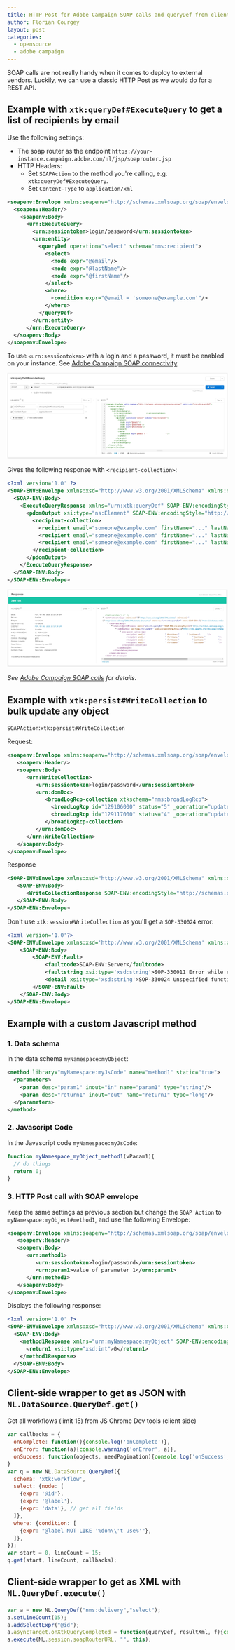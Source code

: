 ```yaml
---
title: HTTP Post for Adobe Campaign SOAP calls and queryDef from client-side
author: Florian Courgey
layout: post
categories:
  - opensource
  - adobe campaign
---
```

SOAP calls are not really handy when it comes to deploy to external vendors. Luckily, we can use a classic HTTP Post as we would do for a REST API.

<!--more-->

## Example with `xtk:queryDef#ExecuteQuery` to get a list of recipients by email

Use the following settings:
- The soap router as the endpoint `https://your-instance.campaign.adobe.com/nl/jsp/soaprouter.jsp` 
- HTTP Headers:
  - Set `SOAPAction` to the method you're calling, e.g. `xtk:queryDef#ExecuteQuery`.
  - Set `Content-Type` to `application/xml`

```xml
<soapenv:Envelope xmlns:soapenv="http://schemas.xmlsoap.org/soap/envelope/" xmlns:urn="urn:xtk:queryDef">
  <soapenv:Header/>
    <soapenv:Body>
      <urn:ExecuteQuery>
      	<urn:sessiontoken>login/password</urn:sessiontoken>
        <urn:entity>
          <queryDef operation="select" schema="nms:recipient">
            <select>
              <node expr="@email"/>
              <node expr="@lastName"/>
              <node expr="@firstName"/>
            </select>
            <where>
              <condition expr="@email = 'someone@example.com'"/>
            </where>
          </queryDef>
        </urn:entity>
      </urn:ExecuteQuery>
  </soapenv:Body>
</soapenv:Envelope>
```

To use `<urn:sessiontoken>` with a login and a password, it must be enabled on your instance. See [Adobe Campaign SOAP connectivity](https://docs.campaign.adobe.com/doc/AC/en/CFG_API_Web_service_calls.html#Connectivity)

![todo](/assets/images/2018/12/adobe-campaign-soap-calls-with-http-post.jpg)

Gives the following response with `<recipient-collection>`:

```xml
<?xml version='1.0' ?>
<SOAP-ENV:Envelope xmlns:xsd="http://www.w3.org/2001/XMLSchema" xmlns:xsi="http://www.w3.org/2001/XMLSchema-instance" xmlns:ns="urn:xtk:queryDef" xmlns:SOAP-ENV="http://schemas.xmlsoap.org/soap/envelope/">
  <SOAP-ENV:Body>
    <ExecuteQueryResponse xmlns="urn:xtk:queryDef" SOAP-ENV:encodingStyle="http://schemas.xmlsoap.org/soap/encoding/">
      <pdomOutput xsi:type="ns:Element" SOAP-ENV:encodingStyle="http://xml.apache.org/xml-soap/literalxml">
        <recipient-collection>
          <recipient email="someone@example.com" firstName="..." lastName="..."/>
          <recipient email="someone@example.com" firstName="..." lastName="..."/>
          <recipient email="someone@example.com" firstName="..." lastName="..."/>
        </recipient-collection>
      </pdomOutput>
    </ExecuteQueryResponse>
  </SOAP-ENV:Body>
</SOAP-ENV:Envelope>
```

![todo](/assets/images/2018/12/adobe-campaign-soap-calls-with-http-post-in-rest-client.jpg)

*See [Adobe Campaign SOAP calls](https://docs.campaign.adobe.com/doc/AC/en/CFG_API_Web_service_calls.html) for details.*

## Example with `xtk:persist#WriteCollection` to bulk update any object
`SOAPAction`:`xtk:persist#WriteCollection`


Request:
```xml
<soapenv:Envelope xmlns:soapenv="http://schemas.xmlsoap.org/soap/envelope/" xmlns:urn="urn:xtk:session">
   <soapenv:Header/>
   <soapenv:Body>
      <urn:WriteCollection>
         <urn:sessiontoken>login/password</urn:sessiontoken>
         <urn:domDoc>
            <broadLogRcp-collection xtkschema="nms:broadLogRcp">
              <broadLogRcp id="129106000" status="5" _operation="update" _key="@id"/>
              <broadLogRcp id="129117000" status="4" _operation="update" _key="@id"/>
            </broadLogRcp-collection>
         </urn:domDoc>
      </urn:WriteCollection>
   </soapenv:Body>
</soapenv:Envelope>
```

Response
```xml
<SOAP-ENV:Envelope xmlns:xsd="http://www.w3.org/2001/XMLSchema" xmlns:xsi="http://www.w3.org/2001/XMLSchema-instance" xmlns:ns="urn:wpp:default" xmlns:SOAP-ENV="http://schemas.xmlsoap.org/soap/envelope/">
   <SOAP-ENV:Body>
      <WriteCollectionResponse SOAP-ENV:encodingStyle="http://schemas.xmlsoap.org/soap/encoding/" xmlns="urn:wpp:default"/>
   </SOAP-ENV:Body>
</SOAP-ENV:Envelope>
```

Don't use `xtk:session#WriteCollection` as you'll get a `SOP-330024` error:

```xml
<?xml version='1.0'?>
<SOAP-ENV:Envelope xmlns:xsd='http://www.w3.org/2001/XMLSchema' xmlns:xsi='http://www.w3.org/2001/XMLSchema-instance' xmlns:SOAP-ENV='http://schemas.xmlsoap.org/soap/envelope/'>
    <SOAP-ENV:Body>
        <SOAP-ENV:Fault>
            <faultcode>SOAP-ENV:Server</faultcode>
            <faultstring xsi:type='xsd:string'>SOP-330011 Error while executing the method 'WriteCollection' of service 'xtk:session'.</faultstring>
            <detail xsi:type='xsd:string'>SOP-330024 Unspecified function library ('library' attribute) for JavaScript SOAP call 'WriteCollection' in schema 'xtk:session'.</detail>
        </SOAP-ENV:Fault>
    </SOAP-ENV:Body>
</SOAP-ENV:Envelope>
```


## Example with a custom Javascript method

### 1. Data schema
In the data schema `myNamespace:myObject`:

```xml
<method library="myNamespace:myJsCode" name="method1" static="true">
  <parameters>
    <param desc="param1" inout="in" name="param1" type="string"/>
    <param desc="return1" inout="out" name="return1" type="long"/>
  </parameters>
</method>
```

### 2. Javascript Code
In the Javascript code `myNamespace:myJsCode`:

```javascript
function myNamespace_myObject_method1(vParam1){
  // do things
  return 0;
}
```

### 3. HTTP Post call with SOAP envelope

Keep the same settings as previous section but change the `SOAP Action` to `myNamespace:myObject#method1`, and use the following Envelope:

```xml
<soapenv:Envelope xmlns:soapenv="http://schemas.xmlsoap.org/soap/envelope/" xmlns:urn="urn:myNamespace:myObject">
   <soapenv:Header/>
   <soapenv:Body>
      <urn:method1>
         <urn:sessiontoken>login/password</urn:sessiontoken>
         <urn:param1>value of parameter 1</urn:param1>
      </urn:method1>
   </soapenv:Body>
</soapenv:Envelope>
```

Displays the following response:

```xml
<?xml version='1.0' ?>
<SOAP-ENV:Envelope xmlns:xsd="http://www.w3.org/2001/XMLSchema" xmlns:xsi="http://www.w3.org/2001/XMLSchema-instance" xmlns:ns="urn:myNamespace:myObject" xmlns:SOAP-ENV="http://schemas.xmlsoap.org/soap/envelope/">
  <SOAP-ENV:Body>
    <method1Response xmlns="urn:myNamespace:myObject" SOAP-ENV:encodingStyle="http://schemas.xmlsoap.org/soap/encoding/">
      <return1 xsi:type="xsd:int">0</return1>
    </method1Response>
  </SOAP-ENV:Body>
</SOAP-ENV:Envelope>
```

## Client-side wrapper to get as JSON with `NL.DataSource.QueryDef.get()`
Get all workflows (limit 15) from JS Chrome Dev tools (client side)
```js
var callbacks = {
  onComplete: function(){console.log('onComplete')},
  onError: function(a){console.warning('onError', a)},
  onSuccess: function(objects, needPagination){console.log('onSuccess', objects, needPagination)},
}
var q = new NL.DataSource.QueryDef({
  schema: 'xtk:workflow',
  select: {node: [
    {expr: '@id'},
    {expr: '@label'},
    {expr: 'data'}, // get all fields
  ]}, 
  where: {condition: [
    {expr: "@label NOT LIKE '%don\\'t use%'"},
  ]},
});
var start = 0, lineCount = 15;
q.get(start, lineCount, callbacks);
```

## Client-side wrapper to get as XML with `NL.QueryDef.execute()`
```js
var a = new NL.QueryDef("nms:delivery","select");
a.setLineCount(15);
a.addSelectExpr("@id");
a.asyncTarget.onXtkQueryCompleted = function(queryDef, resultXml, f){console.log('Success!', resultXML)} // <delivery-collection><delivery id="111"></delivery-collection>
a.execute(NL.session.soapRouterURL, "", this);
```

